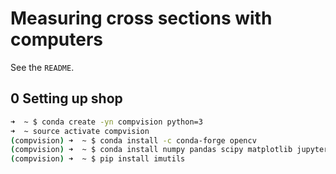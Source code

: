 # Measuring cross sections with computers
See the `README`.

## 0 Setting up shop
```bash
➜  ~ $ conda create -yn compvision python=3
➜  ~ source activate compvision
(compvision) ➜  ~ $ conda install -c conda-forge opencv
(compvision) ➜  ~ $ conda install numpy pandas scipy matplotlib jupyter_core
(compvision) ➜  ~ $ pip install imutils
```
